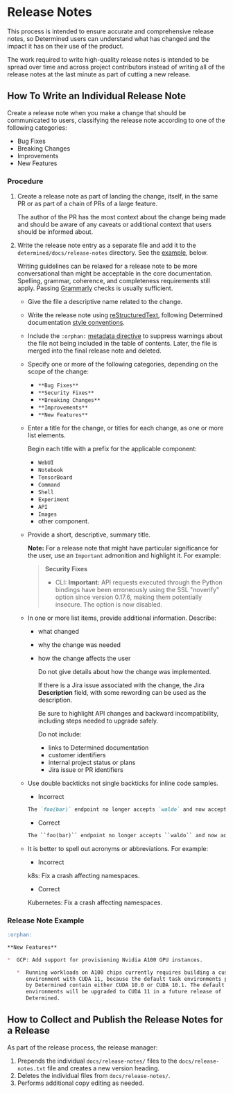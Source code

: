# Release Notes

This process is intended to ensure accurate and comprehensive release notes,
so Determined users can understand what has changed and the impact it has on
their use of the product.

The work required to write high-quality release notes is intended to be
spread over time and across project contributors instead of writing all of
the release notes at the last minute as part of cutting a new release.

## How To Write an Individual Release Note

Create a release note when you make a change that should be communicated to users,
classifying the release note according to one of the following categories:

* Bug Fixes
* Breaking Changes
* Improvements
* New Features

### Procedure

1. Create a release note as part of landing the change, itself, in the
   same PR or as part of a chain of PRs of a large feature.

   The author of the PR has the most context about the change being made and should be
   aware of any caveats or additional context that users should be informed about.

1. Write the release note entry as a separate file and add it to the
   `determined/docs/release-notes` directory. See the [example](#release-note-example), below.

   Writing guidelines can be relaxed for a release note to be more
   conversational than might be acceptable in the core documentation. Spelling,
   grammar, coherence, and completeness requirements still apply. Passing
   [Grammarly](https://app.grammarly.com/) checks is usually sufficient.

   * Give the file a descriptive name related to the change.
   * Write the release note using [reStructuredText](https://www.sphinx-doc.org/en/master/usage/restructuredtext/index.html), following Determined documentation [style conventions](https://determinedai.atlassian.net/l/c/53h3PrPo).
   * Include the `:orphan:` [metadata directive](https://www.sphinx-doc.org/en/master/usage/restructuredtext/field-lists.html#metadata) to suppress warnings about the file not being included in the table of contents. Later, the file is merged into the final release note and deleted.
   * Specify one or more of the following categories, depending on the scope of the change:

     * `**Bug Fixes**`
     * `**Security Fixes**`
     * `**Breaking Changes**`
     * `**Improvements**`
     * `**New Features**`

   * Enter a title for the change, or titles for each change, as one or more list elements.

     Begin each title with a prefix for the applicable component:

     * `WebUI`
     * `Notebook`
     * `TensorBoard`
     * `Command`
     * `Shell`
     * `Experiment`
     * `API`
     * `Images`
     * other component.

   * Provide a short, descriptive, summary title.

     **Note:** For a release note that might have particular significance for the user, use an `Important` admonition and highlight it. For example:

     > **Security Fixes**
     >
     > *  CLI: **Important:** API requests executed through the Python bindings have been erroneously using the SSL
     >    "noverify" option since version 0.17.6, making them potentially insecure. The option is now disabled.

   * In one or more list items, provide additional information. Describe:

     * what changed
     * why the change was needed
     * how the change affects the user

       Do not give details about how the change was implemented.

       If there is a Jira issue associated with the change, the Jira **Description** field, with some rewording can be used as the description.

       Be sure to highlight API changes and backward incompatibility, including steps needed to upgrade safely.

       Do not include:

       * links to Determined documentation
       * customer identifiers
       * internal project status or plans
       * Jira issue or PR identifiers


   * Use double backticks not single backticks for inline code samples.

     * Incorrect

     ```markdown
     The `foo(bar)` endpoint no longer accepts `waldo` and now accepts a `garply`.
     ```

     * Correct

     ```markdown
     The ``foo(bar)`` endpoint no longer accepts ``waldo`` and now accepts ``garply``.
     ```
       
   * It is better to spell out acronyms or abbreviations. For example:

     * Incorrect

     k8s: Fix a crash affecting namespaces.

     * Correct

     Kubernetes: Fix a crash affecting namespaces.



### Release Note Example

```markdown
:orphan:

**New Features**

*  GCP: Add support for provisioning Nvidia A100 GPU instances.

   *  Running workloads on A100 chips currently requires building a custom task
      environment with CUDA 11, because the default task environments provided
      by Determined contain either CUDA 10.0 or CUDA 10.1. The default task
      environments will be upgraded to CUDA 11 in a future release of
      Determined.
```

## How to Collect and Publish the Release Notes for a Release

As part of the release process, the release manager:

1. Prepends the individual `docs/release-notes/` files to the `docs/release-notes.txt` file and creates a new version heading.
1. Deletes the individual files from `docs/release-notes/`.
1. Performs additional copy editing as needed.
